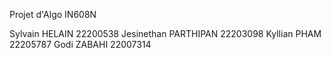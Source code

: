 Projet d'Algo IN608N

Sylvain HELAIN 22200538
Jesinethan PARTHIPAN 22203098
Kyllian PHAM 22205787
Godi ZABAHI 22007314
